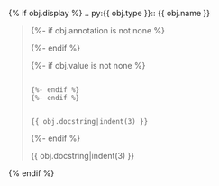 {% if obj.display %}
.. py:{{ obj.type }}:: {{ obj.name }}

> {%- if obj.annotation is not none %}
>
> {%- endif %}
>
> {%- if obj.value is not none %}
>
> ```{eval-rst}
>
> {%- endif %}
> {%- endif %}
>
>
> {{ obj.docstring|indent(3) }}
> ```
>
> {%- endif %}
>
> {{ obj.docstring|indent(3) }}

{% endif %}
